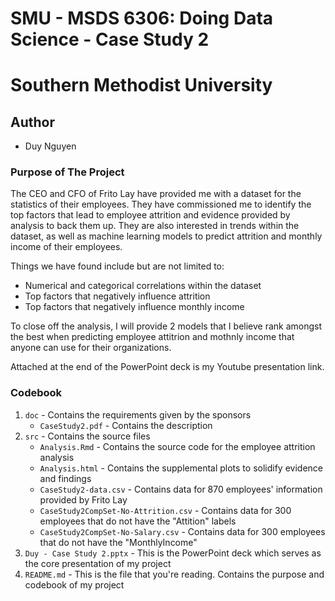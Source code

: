# SMU - MSDS 6306: Doing Data Science - Case Study 2
# Southern Methodist University

## Author
- Duy Nguyen

### Purpose of The Project
The CEO and CFO of Frito Lay have provided me with a dataset for the statistics of their employees. They have commissioned me to identify the top factors that lead to employee attrition and evidence provided by analysis to back them up. They are also interested in trends within the dataset, as well as machine learning models to predict attrition and monthly income of their employees.

Things we have found include but are not limited to: 
- Numerical and categorical correlations within the dataset
- Top factors that negatively influence attrition
- Top factors that negatively influence monthly income

To close off the analysis, I will provide 2 models that I believe rank amongst the best when predicting employee attitrion and mothnly income that anyone can use for their organizations.

Attached at the end of the PowerPoint deck is my Youtube presentation link. 

### Codebook
1. `doc` - Contains the requirements given by the sponsors
   - `CaseStudy2.pdf` - Contains the description
2. `src` - Contains the source files
   - `Analysis.Rmd` - Contains the source code for the employee attrition analysis
   - `Analysis.html` - Contains the supplemental plots to solidify evidence and findings
   - `CaseStudy2-data.csv` - Contains data for 870 employees' information provided by Frito Lay
   - `CaseStudy2CompSet-No-Attrition.csv` - Contains data for 300 employees that do not have the "Attition" labels
   - `CaseStudy2CompSet-No-Salary.csv` - Contains data for 300 employees that do not have the "MonthlyIncome"
3. `Duy - Case Study 2.pptx` - This is the PowerPoint deck which serves as the core presentation of my project
4. `README.md` - This is the file that you're reading. Contains the purpose and codebook of my project
